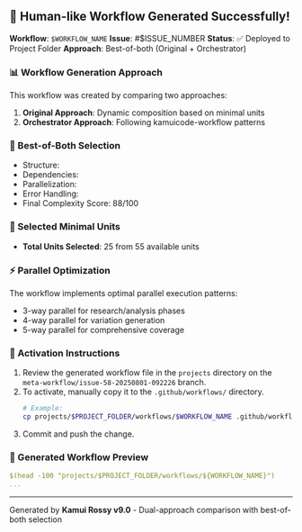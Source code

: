 ## 🎉 Human-like Workflow Generated Successfully!

**Workflow**: `$WORKFLOW_NAME`
**Issue**: #$ISSUE_NUMBER
**Status**: ✅ Deployed to Project Folder
**Approach**: Best-of-both (Original + Orchestrator)

### 📊 Workflow Generation Approach
This workflow was created by comparing two approaches:
1. **Original Approach**: Dynamic composition based on minimal units
2. **Orchestrator Approach**: Following kamuicode-workflow patterns

### 🔄 Best-of-Both Selection
- Structure: 
- Dependencies: 
- Parallelization: 
- Error Handling: 
- Final Complexity Score: 88/100

### 🧩 Selected Minimal Units
- **Total Units Selected**: 25 from 55 available units

### ⚡ Parallel Optimization
The workflow implements optimal parallel execution patterns:
- 3-way parallel for research/analysis phases
- 4-way parallel for variation generation
- 5-way parallel for comprehensive coverage

### 🚀 Activation Instructions
1. Review the generated workflow file in the `projects` directory on the `meta-workflow/issue-58-20250801-092226` branch.
2. To activate, manually copy it to the `.github/workflows/` directory.
   ```bash
   # Example:
   cp projects/$PROJECT_FOLDER/workflows/$WORKFLOW_NAME .github/workflows/
   ```
3. Commit and push the change.

### 📝 Generated Workflow Preview
```yaml
$(head -100 "projects/$PROJECT_FOLDER/workflows/${WORKFLOW_NAME}")
...
```

---
Generated by **Kamui Rossy v9.0** - Dual-approach comparison with best-of-both selection
